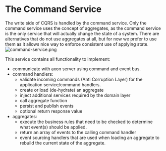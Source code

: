 # The Command Service
The write side of CQRS is handled by the command service. Only the command service uses the concept of aggregates, as the command service is the only service that will actually change the state of a system.
There are alternatives that do not use aggregates at all, but for now we prefer to use them as it allows nice way to enforce consistent use of applying state.
![command-service.png](command-service.png)

This service contains all functionality to implement: 
- communicate with axon server using command and event bus.
- command handlers:
  - validate incoming commands (Anti Corruption Layer) for the application service/command handlers.
  - create or load (de-hydrate) an aggregate 
  - inject additional services required by the domain layer 
  - call aggregate function
  - persist and publish events
  - optional return response value 
- aggregates:
  - execute the business rules that need to be checked to determine what event(s) should be applied.
  - return an array of events to the calling command handler
  - event sourcing handlers that are used when loading an aggregate to rebuild the current state of the aggregate.

